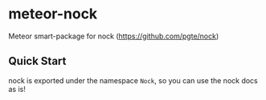# meteor-nock

Meteor smart-package for nock (https://github.com/pgte/nock)

## Quick Start

nock is exported under the namespace `Nock`, so you can use the nock docs as is!
